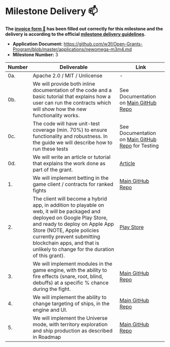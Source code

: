 # Milestone Delivery :mailbox:

**The [invoice form :pencil:](https://docs.google.com/forms/d/e/1FAIpQLSfmNYaoCgrxyhzgoKQ0ynQvnNRoTmgApz9NrMp-hd8mhIiO0A/viewform) has been filled out correctly for this milestone and the delivery is according to the official [milestone delivery guidelines](https://github.com/w3f/General-Grants-Program/blob/master/grants/milestone-deliverables-guidelines.md).**  

* **Application Document:** https://github.com/w3f/Open-Grants-Program/blob/master/applications/newomega-m3m4.md 
* **Milestone Number:** 3


| Number | Deliverable | Link | 
| ------------- | ------------- | ------------- |
| 0a. | Apache 2.0 / MIT / Unlicense | - |
| 0b. | We will provide both inline documentation of the code and a basic tutorial that explains how a user can run the contracts which will show how the new functionality works. | See Documentation on [Main GitHub Repo](https://github.com/WiktorStarczewski/newomega-polkadot-hybrid/tree/m3/newomega-capacitor-polkadot) |
| 0c. | The code will have unit-test coverage (min. 70%) to ensure functionality and robustness. In the guide we will describe how to run these tests | See Documentation on [Main GitHub Repo](https://github.com/WiktorStarczewski/newomega-polkadot-hybrid/tree/m3/newomega-capacitor-polkadot) for Testing | |
| 0d. | We will write an article or tutorial that explains the work done as part of the grant. | [Article](https://wiktorstarczewski.medium.com/persistent-universe-comes-to-newomega-f8bf99851d72) |
| 1. | We will implement betting in the game client / contracts for ranked fights | [Main GitHub Repo](https://github.com/WiktorStarczewski/newomega-polkadot-hybrid/tree/m3/newomega-capacitor-polkadot) |
| 2. | The client will become a hybrid app, in addition to playable on web, it will be packaged and deployed on Google Play Store, and ready to deploy on Apple App Store (NOTE, Apple policies currently prevent submitting blockchain apps, and that is unlikely to change for the duration of this grant). | [Play Store](https://play.google.com/store/apps/details?id=org.celrisen.newomega) |
| 3. | We will implement modules in the game engine, with the ability to fire effects (snare, root, blind, debuffs) at a specific % chance during the fight. | [Main GitHub Repo](https://github.com/WiktorStarczewski/newomega-polkadot-hybrid/tree/m3/newomega-capacitor-polkadot) |
| 4. | We will implement the ability to change targeting of ships, in the engine and UI. | [Main GitHub Repo](https://github.com/WiktorStarczewski/newomega-polkadot-hybrid/tree/m3/newomega-capacitor-polkadot) |
| 5. | We will implement the Universe mode, with territory exploration and ship production as described in Roadmap | [Main GitHub Repo](https://github.com/WiktorStarczewski/newomega-polkadot-hybrid/tree/m3/newomega-capacitor-polkadot) |
